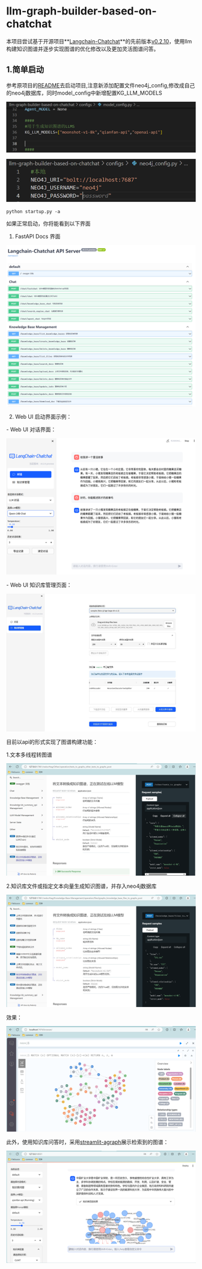 # llm-graph-builder-based-on-chatchat

本项目尝试基于开源项目**[Langchain-Chatchat](https://github.com/chatchat-space/Langchain-Chatchat)**的先前版本[v0.2.10](https://github.com/chatchat-space/Langchain-Chatchat/releases/tag/v0.2.10)，使用llm构建知识图谱并逐步实现图谱的优化修改以及更加灵活图谱问答。

## 1.简单启动

参考原项目的[README](README_chatchat.md)去启动项目,注意新添加配置文件neo4j_config,修改成自己的neo4j数据库，同时model_config中新增配置KG_LLM_MODELS

![](./img/graph/newconfig1.png)

![](./img/graph/newconfig2.png)

```shell
python startup.py -a
```

如果正常启动，你将能看到以下界面



1. FastAPI Docs 界面



![](img/fastapi_docs_026.png)



2. Web UI 启动界面示例：



\- Web UI 对话界面：



![img](img/LLM_success.png)



\- Web UI 知识库管理页面：



![](img/init_knowledge_base.jpg)

目前以api的形式实现了图谱构建功能：

1.文本多线程转图谱

![](./img/graph/newapi1.png)

2.知识库文件或指定文本向量生成知识图谱，并存入neo4j数据库

![](./img/graph/newapi2.png)

效果：

![](./img/graph/neo4j.png)

此外，使用知识库问答时，采用[streamlit-agraph](https://github.com/ChrisDelClea/streamlit-agraph)展示检索到的图谱：

![](./img/graph/agraph.png)



